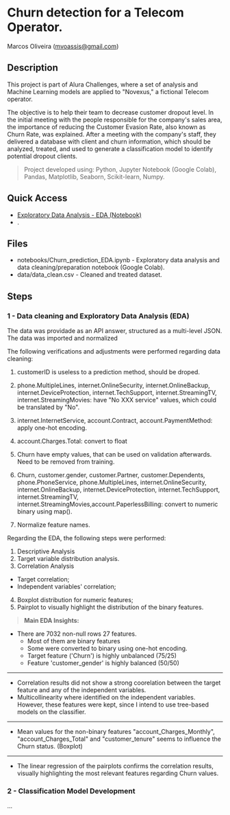 # Churn detection for a Telecom Operator.

Marcos Oliveira (mvoassis@gmail.com)


## Description

This project is part of Alura Challenges, where a set of analysis and Machine Learning models are applied to "Novexus," a fictional Telecom operator.

The objective is to help their team to decrease customer dropout level. In the initial meeting with the people responsible for the company's sales area, the importance of reducing the Customer Evasion Rate, also known as Churn Rate, was explained. After a meeting with the company's staff, they delivered a database with client and churn information, which should be analyzed, treated, and used to generate a classification model to identify potential dropout clients.

> Project developed using: Python, Jupyter Notebook (Google Colab), Pandas, Matplotlib, Seaborn, Scikit-learn, Numpy.

## Quick Access

* [Exploratory Data Analysis - EDA (Notebook)](https://github.com/mvoassis/churn_detection/blob/main/notebooks/Churn_prediction_EDA.ipynb)
* .

## Files

* notebooks/Churn_prediction_EDA.ipynb - Exploratory data analysis and data cleaning/preparation notebook (Google Colab).
* data/data_clean.csv - Cleaned and treated dataset.

## Steps

### 1 - Data cleaning and Exploratory Data Analysis (EDA)

The data was providade as an API answer, structured as a multi-level JSON. The data was imported and normalized 

The following verifications and adjustments were performed regarding data cleaning:

  1. customerID is useless to a prediction method, should be droped.

  2. phone.MultipleLines, internet.OnlineSecurity, internet.OnlineBackup, internet.DeviceProtection, internet.TechSupport, internet.StreamingTV, internet.StreamingMovies: have "No XXX service" values, which  could be translated by "No".

  3. internet.InternetService, account.Contract, account.PaymentMethod: apply one-hot encoding.

  4. account.Charges.Total: convert to float

  5. Churn have empty values, that can be used on validation afterwards. Need to be removed from training.

  6. Churn, customer.gender, customer.Partner, customer.Dependents, phone.PhoneService, phone.MultipleLines, internet.OnlineSecurity, internet.OnlineBackup, internet.DeviceProtection, internet.TechSupport, internet.StreamingTV, internet.StreamingMovies,account.PaperlessBilling: convert to numeric binary using map().

  7. Normalize feature names.

Regarding the EDA, the following steps were performed:

1. Descriptive Analysis
2. Target variable distribution analysis.
3. Correlation Analysis
  * Target correlation;
  * Independent variables' correlation;
4. Boxplot distribution for numeric features;
5. Pairplot to visually highlight the distribution of the binary features.

> **Main EDA Insights:**

- There are 7032 non-null rows 27 features.
  - Most of them are binary features
  - Some were converted to binary using one-hot encoding.
  - Target feature ('Churn') is highly unbalanced (75/25)
  - Feature 'customer_gender' is highly balanced (50/50)

-----

- Correlation results did not show a strong coorelation between the target feature and any of the independent variables. 
- Multicollinearity where identified on the independent variables. However, these features were kept, since I intend to use tree-based models on the classifier. 

-----

- Mean values for the non-binary features "account_Charges_Monthly", "account_Charges_Total" and "customer_tenure" seems to influence the Churn status. (Boxplot)

-----

- The linear regression of the pairplots confirms the correlation results, visually highlighting the most relevant features regarding Churn values.  

### 2 - Classification Model Development

...

